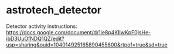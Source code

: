 # astrotech_detector

Detector activity instructions:
https://docs.google.com/document/d/1ie8p4KIlwKpF0jsHe-ibD3UuOfNDQ1QZ/edit?usp=sharing&ouid=104014925165890455600&rtpof=true&sd=true 

